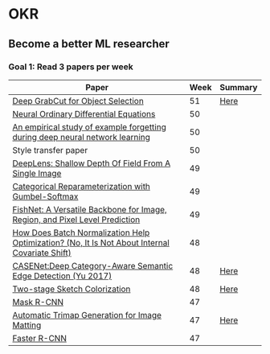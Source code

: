 # OKR

## Become a better ML researcher

### Goal 1: Read 3 papers per week

| Paper    | Week  | Summary |
|----------|-------|---------|
| [Deep GrabCut for Object Selection](https://arxiv.org/abs/1707.00243) | 51 |[Here](https://github.com/sjosund/OKR/blob/master/paper_summaries/DeepGrabCut.md)|
| [Neural Ordinary Differential Equations](https://arxiv.org/abs/1806.07366) | 50 ||
| [An empirical study of example forgetting during deep neural network learning](https://openreview.net/pdf?id=BJlxm30cKm) | 50 ||
| Style transfer paper  | 50 ||
| [DeepLens: Shallow Depth Of Field From A Single Image](https://arxiv.org/abs/1611.01144)  | 49 ||
| [Categorical Reparameterization with Gumbel-Softmax](https://arxiv.org/abs/1611.01144)  | 49 ||
| [FishNet: A Versatile Backbone for Image, Region, and Pixel Level Prediction](https://papers.nips.cc/paper/7356-fishnet-a-versatile-backbone-for-image-region-and-pixel-level-prediction.pdf)  | 49 ||
| [How Does Batch Normalization Help Optimization? (No, It Is Not About Internal Covariate Shift)](https://arxiv.org/abs/1805.11604)  | 48 ||
| [CASENet:Deep Category-Aware Semantic Edge Detection (Yu 2017)](https://arxiv.org/abs/1705.09759)  | 48 |[Here](https://github.com/sjosund/OKR/blob/master/paper_summaries/CASENet.md)|
| [Two-stage Sketch Colorization](https://github.com/lllyasviel/style2paints/blob/master/papers/sa.pdf)  | 48 |[Here](https://github.com/sjosund/OKR/blob/master/paper_summaries/TwoStageSketchColorization.md)|
| [Mask R-CNN](https://arxiv.org/abs/1703.06870)  | 47 ||
| [Automatic Trimap Generation for Image Matting](https://arxiv.org/abs/1707.00333) | 47  |[Here](https://github.com/sjosund/OKR/blob/master/paper_summaries/AutomaticTrimapGenerationForImageMatting.md)|
| [Faster R-CNN](https://arxiv.org/abs/1506.01497) | 47  ||

